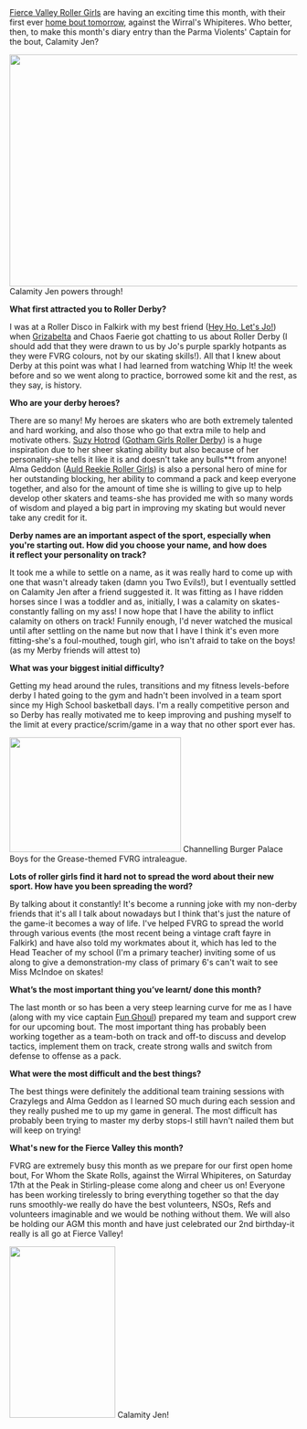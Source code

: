 <html><body><a href="fvrg.co.uk">Fierce Valley Roller Girls</a> are having an exciting time this month, with their first ever <a href="https://www.facebook.com/events/516737611686532/">home bout tomorrow</a>, against the Wirral's Whipiteres. Who better, then, to make this month's diary entry than the Parma Violents' Captain for the bout, Calamity Jen?

<a href="http://scottishrollerderbyblog.com/2012/11/blog-pics-1.jpg"><img class="size-full wp-image-1855 " title="Calamity Jen powers on!" alt="" src="http://scottishrollerderbyblog.com/2012/11/blog-pics-1.jpg" height="406" width="614"></a> Calamity Jen powers through!

<strong>What first attracted you to Roller Derby?</strong>

I was at a Roller Disco in Falkirk with my best friend (<a href="http://scottishrollerderbyblog.com/2012/05/14/monthly-diary-of-a-league-fierce-valley-in-may-hey-ho-lets-jo/">Hey Ho, Let's Jo!</a>) when <a href="http://scottishrollerderbyblog.com/2012/03/09/monthly-diary-of-a-league-fierce-valley-in-march-grizabelta/">Grizabelta</a> and Chaos Faerie got chatting to us about Roller Derby (I should add that they were drawn to us by Jo's purple sparkly hotpants as they were FVRG colours, not by our skating skills!). All that I knew about Derby at this point was what I had learned from watching Whip It! the week before and so we went along to practice, borrowed some kit and the rest, as they say, is history.

<strong>Who are your derby heroes?</strong>

There are so many! My heroes are skaters who are both extremely talented and hard working, and also those who go that extra mile to help and motivate others. <a href="http://en.wikipedia.org/wiki/Suzy_Hotrod">Suzy Hotrod</a> (<a href="http://www.gothamgirlsrollerderby.com/">Gotham Girls Roller Derby</a>) is a huge inspiration due to her sheer skating ability but also because of her personality-she tells it like it is and doesn't take any bulls**t from anyone! Alma Geddon (<a href="arrg.co.uk">Auld Reekie Roller Girls</a>) is also a personal hero of mine for her outstanding blocking, her ability to command a pack and keep everyone together, and also for the amount of time she is willing to give up to help develop other skaters and teams-she has provided me with so many words of wisdom and played a big part in improving my skating but would never take any credit for it.

<strong>Derby names are an important aspect of the sport, especially when you're starting out. How did you choose your name, and how does it reflect your personality on track?</strong>

It took me a while to settle on a name, as it was really hard to come up with one that wasn't already taken (damn you Two Evils!), but I eventually settled on Calamity Jen after a friend suggested it. It was fitting as I have ridden horses since I was a toddler and as, initially, I was a calamity on skates-constantly falling on my ass! I now hope that I have the ability to inflict calamity on others on track! Funnily enough, I'd never watched the musical until after settling on the name but now that I have I think it's even more fitting-she's a foul-mouthed, tough girl, who isn't afraid to take on the boys!(as my Merby friends will attest to)

<strong>What was your biggest initial difficulty?</strong>

Getting my head around the rules, transitions and my fitness levels-before derby I hated going to the gym and hadn't been involved in a team sport since my High School basketball days. I'm a really competitive person and so Derby has really motivated me to keep improving and pushing myself to the limit at every practice/scrim/game in a way that no other sport ever has.

<a href="http://scottishrollerderbyblog.com/2012/11/blog-pics-2.jpg"><img class="size-medium wp-image-1856" title="Calamity Jen all dressed up..." alt="" src="http://scottishrollerderbyblog.com/2012/11/blog-pics-2.jpg?w=300" height="201" width="300"></a> Channelling Burger Palace Boys for the Grease-themed FVRG intraleague.

<strong>Lots of roller girls find it hard not to spread the word about their new sport. How have you been spreading the word?</strong>

By talking about it constantly! It's become a running joke with my non-derby friends that it's all I talk about nowadays but I think that's just the nature of the game-it becomes a way of life. I've helped FVRG to spread the world through various events (the most recent being a vintage craft fayre in Falkirk) and have also told my workmates about it, which has led to the Head Teacher of my school (I'm a primary teacher) inviting some of us along to give a demonstration-my class of primary 6's can't wait to see Miss McIndoe on skates!

<strong>What’s the most important thing you’ve learnt/ done this month?</strong>

The last month or so has been a very steep learning curve for me as I have (along with my vice captain <a href="http://scottishrollerderbyblog.com/2011/12/09/monthly-diary-of-a-league-fierce-valley-in-december-funghoul/">Fun Ghoul</a>) prepared my team and support crew for our upcoming bout. The most important thing has probably been working together as a team-both on track and off-to discuss and develop tactics, implement them on track, create strong walls and switch from defense to offense as a pack.

<strong>What were the most difficult and the best things?</strong>

The best things were definitely the additional team training sessions with Crazylegs and Alma Geddon as I learned SO much during each session and they really pushed me to up my game in general. The most difficult has probably been trying to master my derby stops-I still havn't nailed them but will keep on trying!

<strong>What's new for the Fierce Valley this month?</strong>

FVRG are extremely busy this month as we prepare for our first open home bout, For Whom the Skate Rolls, against the Wirral Whipiteres, on Saturday 17th at the Peak in Stirling-please come along and cheer us on! Everyone has been working tirelessly to bring everything together so that the day runs smoothly-we really do have the best volunteers, NSOs, Refs and volunteers imaginable and we would be nothing without them. We will also be holding our AGM this month and have just celebrated our 2nd birthday-it really is all go at Fierce Valley!

<a href="http://scottishrollerderbyblog.com/2012/11/blog-pic-3.jpg"><img class="size-medium wp-image-1857" title="Blog pic 3" alt="" src="http://scottishrollerderbyblog.com/2012/11/blog-pic-3.jpg?w=185" height="300" width="185"></a> Calamity Jen!</body></html>
